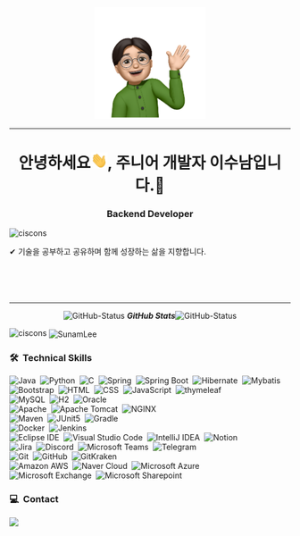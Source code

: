 <p align="center">
  <img src="https://github.com/ciscons/moregreen/blob/develop/src/main/resources/static/img/about/member05.png" height="200"/>
</p>
<hr>
<h1 align="center">안녕하세요<img src="https://raw.githubusercontent.com/ABSphreak/ABSphreak/master/gifs/Hi.gif" width="30px">, 주니어 개발자 이수남입니다.👋</h1>
<h3 align="center">Backend Developer</h3>
</p>

<p align="left"> <img src="https://komarev.com/ghpvc/?username=ciscons&label=Profile%20views&color=0e75b6&style=flat" alt="ciscons" /> </p>

✔ 기술을 공부하고 공유하며 함께 성장하는 삶을 지향합니다. <br>
<br><br><br><br>
 
<hr>
<p align="center">
<img src="https://media.giphy.com/media/8UHRm5oY4k4FDxq5QG/giphy.gif" width="30px" alt="GitHub-Status"/>&nbsp;<i><b>GitHub Stats</b></i><img src="https://media.giphy.com/media/8UHRm5oY4k4FDxq5QG/giphy.gif" width="30px" alt="GitHub-Status"/></p>
<p><img align="left" src="https://github-readme-stats.vercel.app/api/top-langs?username=ciscons&show_icons=true&locale=en&layout=compact" alt="ciscons" /></p>

<p>&nbsp;<img align="center" src="https://github-readme-stats.vercel.app/api?username=ciscons" alt="SunamLee" width="410" /></p>

 ### 🛠 &nbsp;Technical Skills
   
  ![Java](https://img.shields.io/badge/-Java-181717?style=flat-square&logo=java&logoColor=white)&nbsp;
  ![Python](https://img.shields.io/badge/-Python-3776AB?style=flat-square&logo=Python&logoColor=white)&nbsp;
  ![C](https://img.shields.io/badge/-C-222222?style=flat-square&logo=C&logoColor=white)&nbsp;
  ![Spring](https://img.shields.io/badge/-Spring-6DB33F?style=flat-square&logo=springboot&logoColor=white)&nbsp;
  ![Spring Boot](https://img.shields.io/badge/-Spring%20Boot-6DB33F?style=flat-square&logo=spring&logoColor=white)&nbsp;
  ![Hibernate](https://img.shields.io/badge/-Hibernate-59666C?style=flat-square&logo=Hibernate&logoColor=white)&nbsp;
  ![Mybatis](https://img.shields.io/badge/-Mybatis-C71A36?style=flat-square&logo=mybatis&logoColor=white)&nbsp;\
  ![Bootstrap](https://img.shields.io/badge/-Bootstrap-7952B3?style=flat-square&logo=bootstrap&logoColor=white)&nbsp;
  ![HTML](https://img.shields.io/badge/-HTML-E34F26?style=flat-square&logo=HTML5&logoColor=white)&nbsp;
  ![CSS](https://img.shields.io/badge/-CSS-1572B6?style=flat-square&logo=CSS3&logoColor=white)&nbsp;
  ![JavaScript](https://img.shields.io/badge/-JavaScript-F7DF1E?style=flat-square&logo=javascript&logoColor=white)&nbsp;
  ![thymeleaf](https://img.shields.io/badge/-Thymeleaf-005F0F?style=flat-square&logo=Thymeleaf&logoColor=white)&nbsp;\
  ![MySQL](https://img.shields.io/badge/-MySQL-blue?style=flat-square&logo=mysql&logoColor=white)&nbsp;
  ![H2](https://img.shields.io/badge/-H2-blue?style=flat-square&logo=H2&logoColor=white)&nbsp;
  ![Oracle](https://img.shields.io/badge/-Oracle-F80000?style=flat-square&logo=Oracle&logoColor=white)&nbsp;\
  ![Apache](https://img.shields.io/badge/-Apache-D22128?style=flat-square&logo=Apache&logoColor=white)&nbsp;
  ![Apache Tomcat](https://img.shields.io/badge/-Apache_Tomcat-F8DC75?style=flat-square&logo=apacheTomcat&logoColor=white)&nbsp;
  ![NGINX](https://img.shields.io/badge/-NGINX-009639?style=flat-square&logo=NGINX&logoColor=white)&nbsp;\
  ![Maven](https://img.shields.io/badge/-Maven-C71A36?style=flat-square&logo=apacheMaven&logoColor=white)&nbsp;
  ![JUnit5](https://img.shields.io/badge/-JUnit5-25A162?style=flat-square&logo=JUnit5&logoColor=white)&nbsp;
  ![Gradle](https://img.shields.io/badge/-Gradle-blue?style=flat-square&logo=Gradle&logoColor=white)&nbsp;\
  ![Docker](https://img.shields.io/badge/-Docker-2496ED?style=flat-square&logo=Docker&logoColor=white)&nbsp;
  ![Jenkins](https://img.shields.io/badge/-Jenkins-D24939?style=flat-square&logo=Jenkins&logoColor=white)&nbsp;\
  ![Eclipse IDE](https://img.shields.io/badge/-EClipse-2C2255?style=flat-square&logo=Eclipse+IDE&logoColor=white)&nbsp;
  ![Visual Studio Code](https://img.shields.io/badge/-Visual%20Studio%20Code-007ACC?style=flat-square&logo=visual-studio-code&logoColor=white)&nbsp;
  ![IntelliJ IDEA](https://img.shields.io/badge/-IntelliJ%20IDEA-000000?style=flat-square&logo=IntelliJ+IDEA&logoColor=white)&nbsp;
  ![Notion](https://img.shields.io/badge/-Notion-181717?style=flat-square&logo=Notion)&nbsp;\
  ![Jira](https://img.shields.io/badge/-Jira-181717?style=flat-square&logo=Jira)&nbsp;
  ![Discord](https://img.shields.io/badge/-Discord-181717?style=flat-square&logo=Discord)&nbsp;
  ![Microsoft Teams](https://img.shields.io/badge/-Microsoft%20Teams-181717?style=flat-square&logo=Microsoft+Teams)&nbsp;
  ![Telegram](https://img.shields.io/badge/-Telegram-26A5E4?style=flat-square&logo=Telegram)&nbsp;\
  ![Git](https://img.shields.io/badge/-Git-F05032?style=flat-square&logo=git&logoColor=white)&nbsp;
  ![GitHub](https://img.shields.io/badge/-GitHub-181717?style=flat-square&logo=github)&nbsp;
  ![GitKraken](https://img.shields.io/badge/-GitKraken-181717?style=flat-square&logo=gitkraken)&nbsp;\
  ![Amazon AWS](https://img.shields.io/badge/-Amazon%20AWS-232F3E?style=flat-square&logo=Amazon+AWS)&nbsp;
  ![Naver Cloud](https://img.shields.io/badge/-Naver%20Cloud-6DB33F?style=flat-square)&nbsp;
  ![Microsoft Azure](https://img.shields.io/badge/-Microsoft%20Azure-0078D4?style=flat-square&logo=Microsoft+Azure)&nbsp;\
  ![Microsoft Exchange](https://img.shields.io/badge/-Microsoft%20Exchange-0078D4?style=flat-square&logo=Microsoft+Exchange)&nbsp;
  ![Microsoft Sharepoint](https://img.shields.io/badge/-Microsoft%20SharePoint-0078D4?style=flat-square&logo=Microsoft+SharePoint)&nbsp;
  
  

### 💻 &nbsp;Contact
  <a href="mailto:cisconamsu@gmail.com"><img src="https://img.shields.io/badge/-cisconamsu@gmail.com-success?style=flat-square&logo=Gmail&logoColor=white"/></a>
